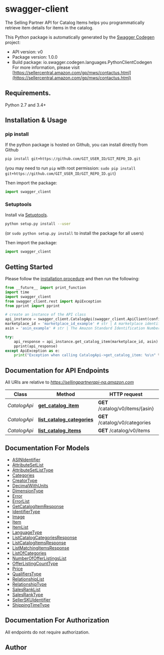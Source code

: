 # swagger-client
The Selling Partner API for Catalog Items helps you programmatically retrieve item details for items in the catalog.

This Python package is automatically generated by the [Swagger Codegen](https://github.com/swagger-api/swagger-codegen) project:

- API version: v0
- Package version: 1.0.0
- Build package: io.swagger.codegen.languages.PythonClientCodegen
For more information, please visit [https://sellercentral.amazon.com/gp/mws/contactus.html](https://sellercentral.amazon.com/gp/mws/contactus.html)

## Requirements.

Python 2.7 and 3.4+

## Installation & Usage
### pip install

If the python package is hosted on Github, you can install directly from Github

```sh
pip install git+https://github.com/GIT_USER_ID/GIT_REPO_ID.git
```
(you may need to run `pip` with root permission: `sudo pip install git+https://github.com/GIT_USER_ID/GIT_REPO_ID.git`)

Then import the package:
```python
import swagger_client 
```

### Setuptools

Install via [Setuptools](http://pypi.python.org/pypi/setuptools).

```sh
python setup.py install --user
```
(or `sudo python setup.py install` to install the package for all users)

Then import the package:
```python
import swagger_client
```

## Getting Started

Please follow the [installation procedure](#installation--usage) and then run the following:

```python
from __future__ import print_function
import time
import swagger_client
from swagger_client.rest import ApiException
from pprint import pprint

# create an instance of the API class
api_instance = swagger_client.CatalogApi(swagger_client.ApiClient(configuration))
marketplace_id = 'marketplace_id_example' # str | A marketplace identifier. Specifies the marketplace for the item.
asin = 'asin_example' # str | The Amazon Standard Identification Number (ASIN) of the item.

try:
    api_response = api_instance.get_catalog_item(marketplace_id, asin)
    pprint(api_response)
except ApiException as e:
    print("Exception when calling CatalogApi->get_catalog_item: %s\n" % e)

```

## Documentation for API Endpoints

All URIs are relative to *https://sellingpartnerapi-na.amazon.com*

Class | Method | HTTP request | Description
------------ | ------------- | ------------- | -------------
*CatalogApi* | [**get_catalog_item**](docs/CatalogApi.md#get_catalog_item) | **GET** /catalog/v0/items/{asin} | 
*CatalogApi* | [**list_catalog_categories**](docs/CatalogApi.md#list_catalog_categories) | **GET** /catalog/v0/categories | 
*CatalogApi* | [**list_catalog_items**](docs/CatalogApi.md#list_catalog_items) | **GET** /catalog/v0/items | 


## Documentation For Models

 - [ASINIdentifier](docs/ASINIdentifier.md)
 - [AttributeSetList](docs/AttributeSetList.md)
 - [AttributeSetListType](docs/AttributeSetListType.md)
 - [Categories](docs/Categories.md)
 - [CreatorType](docs/CreatorType.md)
 - [DecimalWithUnits](docs/DecimalWithUnits.md)
 - [DimensionType](docs/DimensionType.md)
 - [Error](docs/Error.md)
 - [ErrorList](docs/ErrorList.md)
 - [GetCatalogItemResponse](docs/GetCatalogItemResponse.md)
 - [IdentifierType](docs/IdentifierType.md)
 - [Image](docs/Image.md)
 - [Item](docs/Item.md)
 - [ItemList](docs/ItemList.md)
 - [LanguageType](docs/LanguageType.md)
 - [ListCatalogCategoriesResponse](docs/ListCatalogCategoriesResponse.md)
 - [ListCatalogItemsResponse](docs/ListCatalogItemsResponse.md)
 - [ListMatchingItemsResponse](docs/ListMatchingItemsResponse.md)
 - [ListOfCategories](docs/ListOfCategories.md)
 - [NumberOfOfferListingsList](docs/NumberOfOfferListingsList.md)
 - [OfferListingCountType](docs/OfferListingCountType.md)
 - [Price](docs/Price.md)
 - [QualifiersType](docs/QualifiersType.md)
 - [RelationshipList](docs/RelationshipList.md)
 - [RelationshipType](docs/RelationshipType.md)
 - [SalesRankList](docs/SalesRankList.md)
 - [SalesRankType](docs/SalesRankType.md)
 - [SellerSKUIdentifier](docs/SellerSKUIdentifier.md)
 - [ShippingTimeType](docs/ShippingTimeType.md)


## Documentation For Authorization

 All endpoints do not require authorization.


## Author



